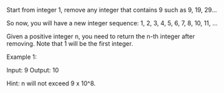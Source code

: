 Start from integer 1, remove any integer that contains 9 such as 9, 19, 29... 

So now, you will have a new integer sequence: 1, 2, 3, 4, 5, 6, 7, 8, 10, 11, ...

Given a positive integer n, you need to return the n-th integer after removing. Note that 1 will be the first integer.

Example 1:

Input: 9
Output: 10




 Hint: n will not exceed 9 x 10^8.

